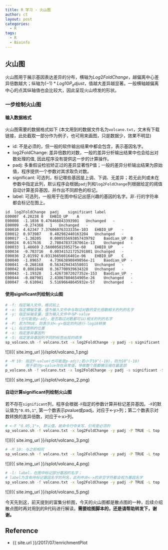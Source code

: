 ```yaml
---
title: R 学习 - 火山图
author: ct
layout: post
categories:
  - R
tags:
  - R
  - Bioinfo
---
```


## 火山图

火山图用于展示基因表达差异的分布，横轴为$Log2 Fold Change$，越偏离中心差异倍数越大；纵轴为$(-1)*Log10 P_adjust$，值越大差异越显著。一般横轴越偏离中心的点其纵轴值也会比较大，因此呈现火山喷发的形状。

### 一步绘制火山图

#### 输入数据格式

火山图需要的数据格式如下 (本文用到的数据文件名为`volcano.txt`，文末有下载链接，此处截取一部分作为例子，也可用来画图，只是数据少，效果不明显)

* id: 不是必须的，但一般的软件输出结果中都会包含，表示基因名字。
* log2FoldChange: 差异倍数的对数，一般的差异分析输出结果中也会给出对数处理的值, 因此程序没有提供这一步的计算操作。
* padj: 多重假设检验矫正过的差异显著性P值；一般的差异分析输出结果为原始值，程序提供一个参数对其求取负对数。
* significant: 可选列，标记哪些基因是上调、下调、无差异；若无此列或未在参数中指定此列，默认程序会根据`padj`列和`log2FoldChange`列根据给定的阈值自动计算差异基因，并作出不同颜色的标记。
* label: 可选列，一般用于在图中标记出感兴趣的基因的名字。非`-`行的字符串都会标记在图上。

```
id	log2FoldChange	padj	significant	label
E00007	4.28238	0	EHBIO_UP	A
E00008	-1.1036	0.476466843393901	Unchanged	-
E00009	-0.274368	1	Unchanged	-
E00010	4.62347	7.37606076333335e-103	EHBIO_UP	-
E00012	0.973987	0.482982440163204	Unchanged	-
E00017	-1.30205	0.000555693857439792	Baodian_UP	B
E00024	0.617636	2.78047837287061e-13	Unchanged	-
E00033	1.48669	2.56000581595275e-60	EHBIO_UP	-
E00034	-0.783716	0.00341521725291801	Unchanged	-
E00036	2.01592	6.03136656016401e-06	EHBIO_UP	C
E00040	-1.89657	4.73663890849056e-21	Baodian_UP	-
E00041	-0.268168	0.563429434558031	Unchanged	-
E00042	0.0861048	0.367700939634328	Unchanged	-
E00043	-1.19328	1.42673872027352e-153	Baodian_UP	-
E00044	-0.887981	2.43067804654905e-26	Unchanged	-
E00047	-0.610941	5.51696648645932e-57	Unchanged	-
```

#### 使用significant列绘制火山图

```bash
# -f: 指定输入文件，格式如上
# -x: 指定横轴变量，值为输入文件中与取过对数的变化倍数相关的列的名字
# -y: 指定纵轴变量，值为输入文件中与P-value
#     (也可能是p-adj，是否取过对数都可以)相关的列的名字
# -P: 若为TRUE，则表示对<-y>指定的列进行-log10转换
# -L: 指定图例的位置
# -s: 指定差异基因列
# -S: 指定差异基因列不同的标签出现的顺序
sp_volcano.sh -f volcano.txt -x log2FoldChange -y padj -s significant -S "'EHBIO_UP', 'Baodian_UP', 'Unchanged'" -P TRUE -L top
```

![]({{ site.img_url }}/splot/volcano_1.png)

```bash
# -M 10: 指定P-value(也可能是p-adj);若小于10^(-10)，则为10^(-10)
#        用于部分p-value存在异常值，导致整个图都被压缩在最底部
p_volcano.sh -f volcano.txt -x log2FoldChange -y padj -s significant -S "'EHBIO_UP', 'Baodian_UP', 'Unchanged'" -P TRUE -L top -M 10
```

![]({{ site.img_url }}/splot/volcano_2.png)

#### 自动计算significant列绘制火山图

若不存在`significant`列，程序会根据`-F`指定的参数计算并标记差异基因。`-F`的默认值为`"0.05,1"`, 第一个数表示pvalue或padj，对应于<-y>列；第二个数表示对数转换的差异倍数，对应于<-x>列。

```bash
# <-F "0.05,1">, 默认值，故命令行中未写，引号是必须的
sp_volcano.sh -f volcano.txt -x log2FoldChange -y padj -P TRUE -L top
```

![]({{ site.img_url }}/splot/volcano_3.png)

```bash
# -M 10: 与之前相同
sp_volcano.sh -f volcano.txt -x log2FoldChange -y padj -P TRUE -L top -M 10
```

![]({{ site.img_url }}/splot/volcano_4.png)


```bash
# -l: label，在图中标记部分基因的名字；
# label为含有待标记基因名字的列名，此列中非<->的非空字符都会视为基因名字
sp_volcano.sh -f volcano.txt -x log2FoldChange -y padj -P TRUE -L top -M 10 -l label
```

![]({{ site.img_url }}/splot/volcano_5.png)

今天先到这，前天提到的富集分析图，今天的火山图都是散点图的一种，后续介绍散点图时再对用到的R代码进行解读。**需要绘图脚本的，还是请帮助转发下，谢谢。**




## Reference

* {{ site.url }}/2017/07/enrichmentPlot

